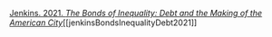 [Jenkins. 2021. _The Bonds of Inequality: Debt and the Making of the American City_](zotero://select/items/1_Z934WEFF)[[jenkinsBondsInequalityDebt2021]]
